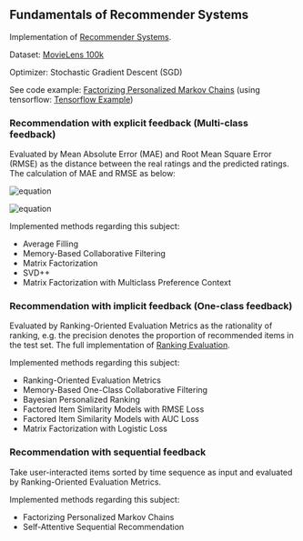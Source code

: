 ## Fundamentals of Recommender Systems
Implementation of [Recommender Systems](http://csse.szu.edu.cn/staff/panwk/recommendation/).

Dataset: [MovieLens 100k](https://grouplens.org/datasets/movielens/100k/)

Optimizer: Stochastic Gradient Descent (SGD)

See code example: [Factorizing Personalized Markov Chains](https://github.com/weixinchen98/recommendation/blob/main/Recommendation%20with%20sequential%20feedback/Factorizing%20Personalized%20Markov%20Chains/implement.py) (using tensorflow: [Tensorflow Example](https://github.com/weixinchen98/recommendation/blob/main/Recommendation%20with%20sequential%20feedback/Factorizing%20Personalized%20Markov%20Chains/tf_implement.py))


### Recommendation with explicit feedback (Multi-class feedback)

Evaluated by Mean Absolute Error (MAE) and Root Mean Square Error (RMSE) as the distance between the real ratings and the predicted ratings. The calculation of MAE and RMSE as below:

![equation](https://latex.codecogs.com/gif.latex?MAE&space;=&space;\sum_{(u,&space;i,&space;r_{ui})&space;\in&space;R^{te}&space;}&space;|&space;r_{ui}&space;-&space;\widehat{r}_{ui}&space;|&space;/&space;|R^{te}|)

![equation](https://latex.codecogs.com/gif.latex?RMSE&space;=&space;\sqrt{\sum_{(u,&space;i,&space;r_{ui})&space;\in&space;R^{te}&space;}&space;(&space;r_{ui}&space;-&space;\widehat{r}_{ui}&space;)&space;^&space;2&space;/&space;|R^{te}|})

Implemented methods regarding this subject:
- Average Filling
- Memory-Based Collaborative Filtering
- Matrix Factorization
- SVD++
- Matrix Factorization with Multiclass Preference Context

### Recommendation with implicit feedback (One-class feedback)

Evaluated by Ranking-Oriented Evaluation Metrics as the rationality of ranking, e.g. the precision denotes the proportion of recommended items in the test set. The full implementation of [Ranking Evaluation](https://github.com/weixinchen98/recommendation/blob/main/utils/ranking_evaluation.py).

Implemented methods regarding this subject:
- Ranking-Oriented Evaluation Metrics
- Memory-Based One-Class Collaborative Filtering
- Bayesian Personalized Ranking
- Factored Item Similarity Models with RMSE Loss
- Factored Item Similarity Models with AUC Loss
- Matrix Factorization with Logistic Loss

### Recommendation with sequential feedback
Take user-interacted items sorted by time sequence as input and evaluated by Ranking-Oriented Evaluation Metrics.

Implemented methods regarding this subject:
- Factorizing Personalized Markov Chains
- Self-Attentive Sequential Recommendation


